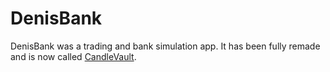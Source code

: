 # DenisBank

DenisBank was a trading and bank simulation app.
It has been fully remade and is now called [CandleVault](https://candlevault.web.app/).
